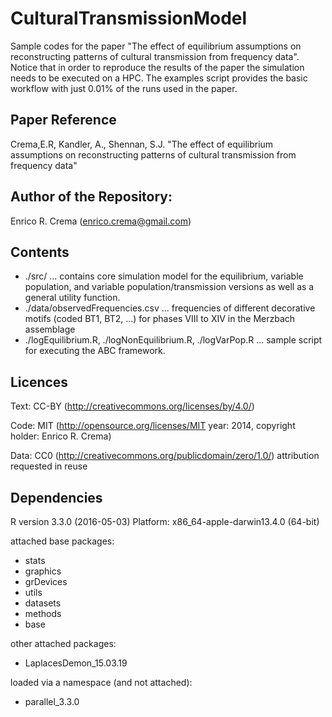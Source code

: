 # CulturalTransmissionModel
Sample codes for the paper "The effect of equilibrium assumptions on reconstructing patterns of cultural transmission from frequency data". Notice that in order to reproduce the results of the paper the simulation needs to be executed on a HPC. The examples script provides the basic workflow with just 0.01% of the runs used in the paper.

## Paper Reference 
Crema,E.R, Kandler, A., Shennan, S.J. "The effect of equilibrium assumptions on reconstructing patterns of cultural transmission from frequency data"

## Author of the Repository:
Enrico R. Crema (enrico.crema@gmail.com)

## Contents
* ./src/ ... contains core simulation model for the equilibrium, variable population, and variable population/transmission versions as well as a general utility function.
* ./data/observedFrequencies.csv ... frequencies of different decorative motifs (coded BT1, BT2, ...) for phases VIII to XIV in the Merzbach assemblage
* ./logEquilibrium.R, ./logNonEquilibrium.R, ./logVarPop.R ... sample script for executing the ABC framework. 

## Licences
Text: CC-BY (http://creativecommons.org/licenses/by/4.0/)

Code: MIT (http://opensource.org/licenses/MIT year: 2014, copyright holder: Enrico R. Crema)

Data: CC0 (http://creativecommons.org/publicdomain/zero/1.0/) attribution requested in reuse

## Dependencies
R version 3.3.0 (2016-05-03)
Platform: x86_64-apple-darwin13.4.0 (64-bit)

attached base packages:
* stats
* graphics
* grDevices
* utils
* datasets
* methods
* base    

other attached packages:
* LaplacesDemon_15.03.19

loaded via a namespace (and not attached):
* parallel_3.3.0
